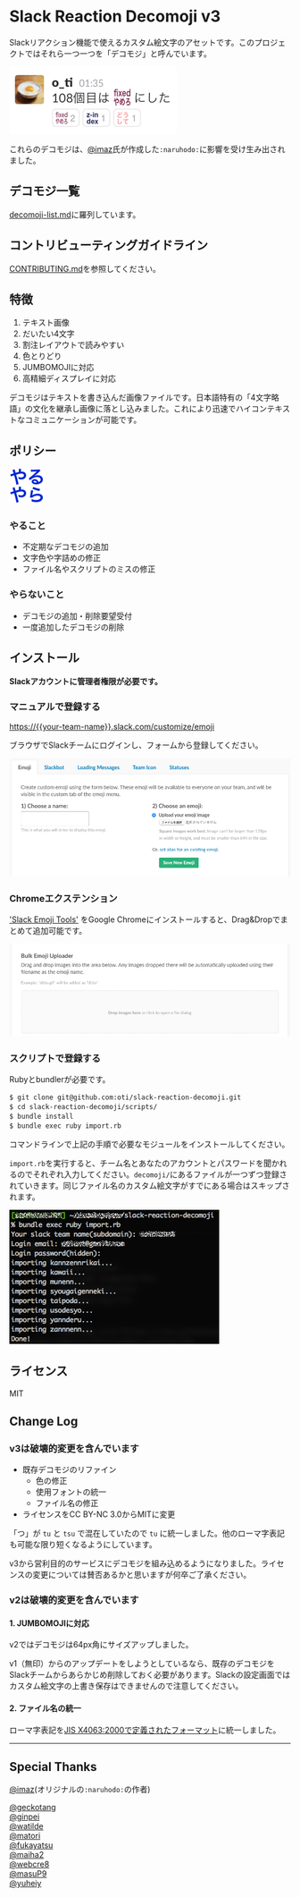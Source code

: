 # Slack Reaction Decomoji v3

Slackリアクション機能で使えるカスタム絵文字のアセットです。このプロジェクトではそれら一つ一つを「デコモジ」と呼んでいます。

![](images/ss.png)

これらのデコモジは、[@imaz](https://github.com/imaz)氏が作成した`:naruhodo:`に影響を受け生み出されました。

## デコモジ一覧

[decomoji-list.md](decomoji-list.md)に羅列しています。

## コントリビューティングガイドライン

[CONTRIBUTING.md](CONTRIBUTING.md)を参照してください。

## 特徴

1. テキスト画像
2. だいたい4文字
3. 割注レイアウトで読みやすい
4. 色とりどり
5. JUMBOMOJIに対応
6. 高精細ディスプレイに対応

デコモジはテキストを書き込んだ画像ファイルです。日本語特有の「4文字略語」の文化を継承し画像に落とし込みました。これにより迅速でハイコンテキストなコミュニケーションが可能です。

## ポリシー

![a.k.a やるやら](decomoji/yaruyara.png)

### やること

- 不定期なデコモジの追加
- 文字色や字詰めの修正
- ファイル名やスクリプトのミスの修正

### やらないこと

- デコモジの追加・削除要望受付
- 一度追加したデコモジの削除

## インストール

**Slackアカウントに管理者権限が必要です。**

### マニュアルで登録する

[https://{{your-team-name}}.slack.com/customize/emoji](https://{{your-team-name}}.slack.com/customize/emoji)

ブラウザでSlackチームにログインし、フォームから登録してください。

![](images/ss_form.png)

### Chromeエクステンション

['Slack Emoji Tools'](https://chrome.google.com/webstore/detail/slack-emoji-tools/anchoacphlfbdomdlomnbbfhcmcdmjej) をGoogle Chromeにインストールすると、Drag&Dropでまとめて追加可能です。

![](images/ss_dnd.png)

### スクリプトで登録する

Rubyとbundlerが必要です。

```bash
$ git clone git@github.com:oti/slack-reaction-decomoji.git
$ cd slack-reaction-decomoji/scripts/
$ bundle install
$ bundle exec ruby import.rb
```

コマンドラインで上記の手順で必要なモジュールをインストールしてください。

`import.rb`を実行すると、チーム名とあなたのアカウントとパスワードを聞かれるのでそれぞれ入力してください。`decomoji/`にあるファイルが一つずつ登録されていきます。同じファイル名のカスタム絵文字がすでにある場合はスキップされます。

![](images/ss_import.png)

## ライセンス

MIT

## Change Log

### v3は破壊的変更を含んでいます

- 既存デコモジのリファイン
  - 色の修正
  - 使用フォントの統一
  - ファイル名の修正
- ライセンスをCC BY-NC 3.0からMITに変更

「つ」が `tu` と `tsu` で混在していたので `tu` に統一しました。他のローマ字表記も可能な限り短くなるようにしています。

v3から営利目的のサービスにデコモジを組み込めるようになりました。ライセンスの変更については賛否あるかと思いますが何卒ご了承ください。

### v2は破壊的変更を含んでいます

#### 1. JUMBOMOJIに対応

v2ではデコモジは64px角にサイズアップしました。

v1（無印）からのアップデートをしようとしているなら、既存のデコモジをSlackチームからあらかじめ削除しておく必要があります。Slackの設定画面ではカスタム絵文字の上書き保存はできませんので注意してください。

#### 2. ファイル名の統一

ローマ字表記を[JIS X4063:2000で定義されたフォーマット](https://ja.wikipedia.org/wiki/%E3%83%AD%E3%83%BC%E3%83%9E%E5%AD%97%E5%85%A5%E5%8A%9B#.E5.BF.85.E3.81.9A.E5.AE.9F.E8.A3.85.E3.81.97.E3.81.AA.E3.81.91.E3.82.8C.E3.81.B0.E3.81.84.E3.81.91.E3.81.AA.E3.81.84.E5.85.A5.E5.8A.9B.E6.96.B9.E5.BC.8F)に統一しました。

----

## Special Thanks

[@imaz](https://github.com/imaz/)(オリジナルの`:naruhodo:`の作者)

[@geckotang](https://github.com/geckotang/)  
[@ginpei](https://github.com/ginpei/)  
[@watilde](https://github.com/watilde/)  
[@matori](https://github.com/matori/)  
[@fukayatsu](https://github.com/fukayatsu/)  
[@maiha2](https://github.com/maiha2/)  
[@webcre8](https://github.com/webcre8/)  
[@masuP9](https://github.com/masuP9/)  
[@yuheiy](https://github.com/yuheiy)